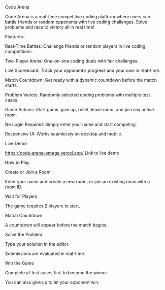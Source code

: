 Code Arena 

Code Arena is a real-time competitive coding platform where users can battle friends or random opponents with live coding challenges. Solve problems and race to victory all in real time!

 Features-

Real-Time Battles: Challenge friends or random players in live coding competitions.

Two-Player Arena: One-on-one coding duels with fair challenges.

Live Scoreboard: Track your opponent’s progress and your own in real-time.

Match Countdown: Get ready with a dynamic countdown before the match starts.

Problem Variety: Randomly selected coding problems with multiple test cases.

Game Actions: Start game, give up, reset, leave room, and join any active room.

No Login Required: Simply enter your name and start competing.

Responsive UI: Works seamlessly on desktop and mobile.

 Live Demo

https://code-arena-omega.vercel.app/
Link to live demo

 How to Play

Create or Join a Room

Enter your name and create a new room, or join an existing room with a room ID.

Wait for Players

The game requires 2 players to start.

Match Countdown

A countdown will appear before the match begins.

Solve the Problem

Type your solution in the editor.

Submissions are evaluated in real-time.

Win the Game

Complete all test cases first to become the winner.

You can also give up to let your opponent win.

